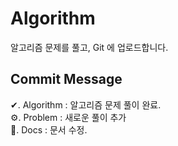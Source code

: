 # Algorithm
알고리즘 문제를 풀고, Git 에 업로드합니다.

## Commit Message
✔. Algorithm : 알고리즘 문제 풀이 완료. <br>
⚙. Problem : 새로운 풀이 추가 <br>
📝. Docs : 문서 수정. <br>



